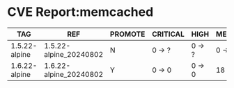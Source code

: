 # CVE Report:memcached
|      TAG      |          REF           | PROMOTE | CRITICAL |  HIGH  | MEDIUM  |  LOW   | UNKNOWN |
|---------------|------------------------|---------|----------|--------|---------|--------|---------|
| 1.5.22-alpine | 1.5.22-alpine_20240802 | N       | 0 -> ?   | 0 -> ? | 0 -> ?  | 0 -> ? | 0 -> ?  |
| 1.6.22-alpine | 1.6.22-alpine_20240802 | Y       | 0 -> 0   | 0 -> 0 | 18 -> 0 | 2 -> 0 | 0 -> 0  |
